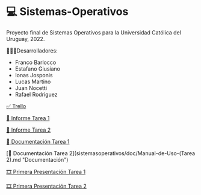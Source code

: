 # 💻 Sistemas-Operativos

Proyecto final de Sistemas Operativos para la Universidad Católica del Uruguay, 2022.

👨🏻‍💻Desarrolladores:

* Franco Barlocco
* Estafano Giusiano
* Ionas Josponis
* Lucas Martino
* Juan Nocetti
* Rafael Rodriguez

[✅ Trello](https://trello.com/invite/b/GYm4rVU4/83cbca16015aa128ea561b83d9611313/obligatorio-so "Trello Kanban")

[🧾 Informe Tarea 1](https://docs.google.com/document/d/1gnH0SbFDkKb7OodQqRw2gma61R4Rc2gU22Vcg34noO4/edit?usp=sharing "Informe del Obligatorio")

[🧾 Informe Tarea 2](https://docs.google.com/document/d/1Xzp6OORPZzyOJdAE1Df70a8At5aEJ7exR2LiCZl42z8/edit?usp=sharing "Informe del Obligatorio")

[📕 Documentación Tarea 1](sistemasoperativos/doc/índice.md "Documentación")

[📕 Documentación Tarea 2](sistemasoperativos/doc/Manual-de-Uso-(Tarea 2).md "Documentación")

[🎞 Primera Presentación Tarea 1](https://www.canva.com/design/DAFAzQWOxyg/eSwMTCI-HsCllrRnagL9mA/edit?utm_content=DAFAzQWOxyg&utm_campaign=designshare&utm_medium=link2&utm_source=sharebutton)

[🎞 Primera Presentación Tarea 2](https://www.canva.com/design/DAFAzQWOxyg/eSwMTCI-HsCllrRnagL9mA/edit?utm_content=DAFAzQWOxyg&utm_campaign=designshare&utm_medium=link2&utm_source=sharebutton)
